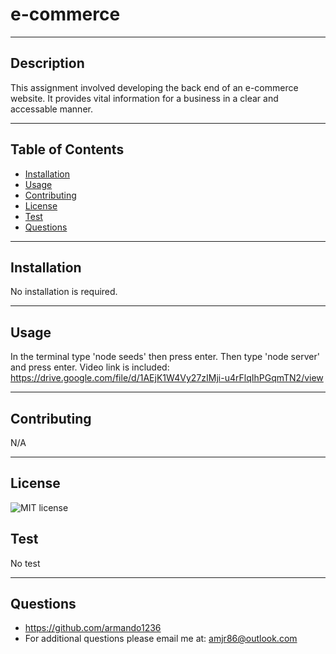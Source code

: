 # e-commerce
***
## Description
This assignment involved developing the back end of an e-commerce website. It provides vital information for a business in a clear and accessable manner. 
***
## Table of Contents
- [Installation](#installation)
- [Usage](#usage)
- [Contributing](#contributing)
- [License](#license)
- [Test](#test)
- [Questions](#questions)
***
## Installation
No installation is required.
***
## Usage
In the terminal type 'node seeds' then press enter. Then type 'node server' and press enter. Video link is included: https://drive.google.com/file/d/1AEjK1W4Vy27zIMji-u4rFlqIhPGqmTN2/view
***
## Contributing
N/A
***
## License
![MIT license](https://img.shields.io/static/v1?label=license&message=MIT&color=blue)
## Test
No test
***
## Questions
- https://github.com/armando1236
- For additional questions please email me at: amjr86@outlook.com